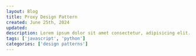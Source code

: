 ```yaml
---
layout: Blog
title: Proxy Design Pattern
created: June 25th, 2024
updated:
description: Lorem ipsum dolor sit amet consectetur, adipisicing elit. Cumque deserunt quidem natus ab possimus officiis esse tempora, accusantium aliquid eaque ea autem, dicta, reiciendis illo numquam reprehenderit laudantium id amet quae perspiciatis? Facilis fuga quos, ipsum illo, dicta, tempora obcaecati voluptas minus mollitia consequuntur sed? Laborum quam facere ducimus quisquam.
tags: ['javascript', 'python']
categories: ['design patterns']
---
```


